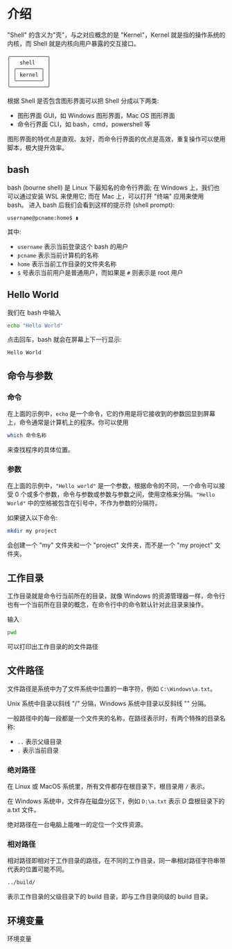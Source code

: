 # 介绍

"Shell" 的含义为"壳"，与之对应概念的是 "Kernel"，Kernel 就是指的操作系统的内核，而 Shell 就是内核向用户暴露的交互接口。
```
╭────────────╮
│   shell    │
│ ╭────────╮ │
│ │ kernel │ │
│ ╰────────╯ │
╰────────────╯
```

根据 Shell 是否包含图形界面可以把 Shell 分成以下两类:
- 图形界面 GUI，如 Windows 图形界面，Mac OS 图形界面
- 命令行界面 CLI，如 bash，cmd，powershell 等

图形界面的特优点是直观、友好，而命令行界面的优点是高效，重复操作可以使用脚本，极大提升效率。
## bash

bash (bourne shell) 是 Linux 下最知名的命令行界面; 在 Windows 上，我们也可以通过安装 WSL 来使用它; 而在 Mac 上，可以打开 "终端" 应用来使用 bash。
进入 bash 后我们会看到这样的提示符 (shell prompt):
```
username@pcname:home$ ▮
```
其中:
- `username` 表示当前登录这个 bash 的用户
- `pcname` 表示当前计算机的名称
- `home` 表示当前工作目录的文件夹名称
- `$` 号表示当前用户是普通用户，而如果是 `#` 则表示是 root 用户

## Hello World

我们在 bash 中输入
```bash
echo "Hello World"
```
点击回车，bash 就会在屏幕上下一行显示:
```
Hello World
```

## 命令与参数

### 命令
在上面的示例中，`echo` 是一个命令，它的作用是将它接收到的参数回显到屏幕上，命令通常是计算机上的程序。你可以使用
```bash
which 命令名称
```
来查找程序的具体位置。

### 参数
在上面的示例中，`"Hello world"` 是一个参数，根据命令的不同，一个命令可以接受 0 个或多个参数，命令与参数或参数与参数之间，使用空格来分隔。`"Hello World"` 中的空格被包含在引号中，不作为参数的分隔符。

如果键入以下命令:
```bash
mkdir my project
```
会创建一个 "my" 文件夹和一个 "project" 文件夹，而不是一个 "my project" 文件夹。

## 工作目录

工作目录就是命令行当前所在的目录，就像 Windows 的资源管理器一样，命令行也有一个当前所在目录的概念，在命令行中的命令默认针对此目录来操作。

输入
```bash
pwd
```
可以打印出工作目录的的文件路径

## 文件路径

文件路径是系统中为了文件系统中位置的一串字符，例如 `C:\Windows\a.txt`。

Unix 系统中目录以斜线 "/" 分隔，Windows 系统中目录以反斜线 "\" 分隔。

一般路径中的每一段都是一个文件夹的名称，在路径表示时，有两个特殊的目录名称: 
- `..` 表示父级目录
- `.` 表示当前目录

### 绝对路径

在 Linux 或 MacOS 系统里，所有文件都存在根目录下，根目录用 `/` 表示。

在 Windows 系统中，文件存在磁盘分区下，例如 `D:\a.txt` 表示 D 盘根目录下的 a.txt 文件。

绝对路径在一台电脑上能唯一的定位一个文件资源。

### 相对路径

相对路径即相对于工作目录的路径，在不同的工作目录，同一串相对路径字符串带代表的位置可能不同。

```bash
../build/
```

表示工作目录的父级目录下的 build 目录，即与工作目录同级的 build 目录。

## 环境变量
环境变量
